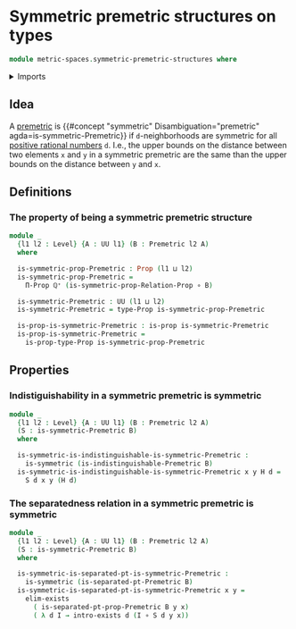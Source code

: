 # Symmetric premetric structures on types

```agda
module metric-spaces.symmetric-premetric-structures where
```

<details><summary>Imports</summary>

```agda
open import elementary-number-theory.positive-rational-numbers

open import foundation.binary-relations
open import foundation.existential-quantification
open import foundation.function-types
open import foundation.identity-types
open import foundation.propositions
open import foundation.universe-levels

open import metric-spaces.premetric-structures
```

</details>

## Idea

A [premetric](metric-spaces.premetric-structures.md) is
{{#concept "symmetric" Disambiguation="premetric" agda=is-symmetric-Premetric}}
if `d`-neighborhoods are symmetric for all
[positive rational numbers](elementary-number-theory.positive-rational-numbers.md)
`d`. I.e., the upper bounds on the distance between two elements `x` and `y` in
a symmetric premetric are the same than the upper bounds on the distance between
`y` and `x`.

## Definitions

### The property of being a symmetric premetric structure

```agda
module _
  {l1 l2 : Level} {A : UU l1} (B : Premetric l2 A)
  where

  is-symmetric-prop-Premetric : Prop (l1 ⊔ l2)
  is-symmetric-prop-Premetric =
    Π-Prop ℚ⁺ (is-symmetric-prop-Relation-Prop ∘ B)

  is-symmetric-Premetric : UU (l1 ⊔ l2)
  is-symmetric-Premetric = type-Prop is-symmetric-prop-Premetric

  is-prop-is-symmetric-Premetric : is-prop is-symmetric-Premetric
  is-prop-is-symmetric-Premetric =
    is-prop-type-Prop is-symmetric-prop-Premetric
```

## Properties

### Indistiguishability in a symmetric premetric is symmetric

```agda
module _
  {l1 l2 : Level} {A : UU l1} (B : Premetric l2 A)
  (S : is-symmetric-Premetric B)
  where

  is-symmetric-is-indistinguishable-is-symmetric-Premetric :
    is-symmetric (is-indistinguishable-Premetric B)
  is-symmetric-is-indistinguishable-is-symmetric-Premetric x y H d =
    S d x y (H d)
```

### The separatedness relation in a symmetric premetric is symmetric

```agda
module _
  {l1 l2 : Level} {A : UU l1} (B : Premetric l2 A)
  (S : is-symmetric-Premetric B)
  where

  is-symmetric-is-separated-pt-is-symmetric-Premetric :
    is-symmetric (is-separated-pt-Premetric B)
  is-symmetric-is-separated-pt-is-symmetric-Premetric x y =
    elim-exists
      ( is-separated-pt-prop-Premetric B y x)
      ( λ d I → intro-exists d (I ∘ S d y x))
```
